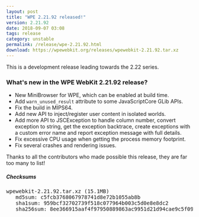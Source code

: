 ```yaml
---
layout: post
title: "WPE 2.21.92 released!"
version: 2.21.92
date: 2018-09-07 03:08
tags: release
category: unstable
permalink: /release/wpe-2.21.92.html
download: https://wpewebkit.org/releases/wpewebkit-2.21.92.tar.xz
---
```


This is a development release leading towards the 2.22 series.

### What's new in the WPE WebKit 2.21.92 release?

- New MiniBrowser for WPE, which can be enabled at build time.
- Add `warn_unused_result` attribute to some JavaScriptCore GLib APIs.
- Fix the build in MIPS64.
- Add new API to inject/register user content in isolated worlds.
- Add more API to JSCException to handle column number, convert exception
  to string, get the exception backtrace, create exceptions with a custom
  error name and report exception message with full details.
- Fix excessive CPU usage when getting the process memory footprint.
- Fix several crashes and rendering issues.

Thanks to all the contributors who made possible this release, they
are far too many to list!

##### Checksums

<pre>
wpewebkit-2.21.92.tar.xz (15.1MB)
   md5sum: c5fcb3768067978741d8e72b1055ab8b
   sha1sum: 959bcf32702739f518c077964b003c5d0e8e8dc2
   sha256sum: 8ee366915aaf4f97950889863ac9951d21d94cae9c5f09d5f8e6efeb92069746
</pre>
